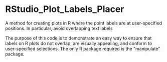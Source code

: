 # RStudio_Plot_Labels_Placer
A method for creating plots in R where the point labels are at user-specified positions. In particular, avoid overlapping text labels

The purpose of this code is to demonstrate an easy way to ensure that labels on R plots do not overlap, are visually appealing, and conform to user-specified selections. The only R package required is the "manipulate" package.
